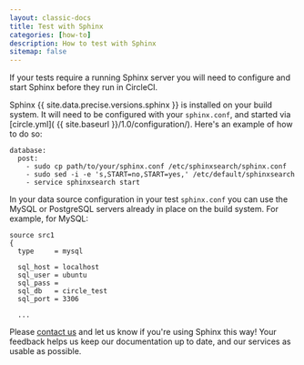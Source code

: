 ```yaml
---
layout: classic-docs
title: Test with Sphinx
categories: [how-to]
description: How to test with Sphinx
sitemap: false
---
```


If your tests require a running Sphinx server you will need to configure and
start Sphinx before they run in CircleCI.

Sphinx {{ site.data.precise.versions.sphinx }} is installed on your build system. It will need
to be configured with your `sphinx.conf`, and started via
[circle.yml]( {{ site.baseurl }}/1.0/configuration/).  Here's an example of how to do so:

```
database:
  post:
    - sudo cp path/to/your/sphinx.conf /etc/sphinxsearch/sphinx.conf
    - sudo sed -i -e 's,START=no,START=yes,' /etc/default/sphinxsearch
    - service sphinxsearch start
```

In your data source configuration in your test `sphinx.conf` you can use the
MySQL or PostgreSQL servers already in place on the build system. For example,
for MySQL:

```
source src1
{
  type     = mysql

  sql_host = localhost
  sql_user = ubuntu
  sql_pass =
  sql_db   = circle_test
  sql_port = 3306

  ...
```

Please [contact us](https://support.circleci.com/hc/en-us) and let us know if you're using
Sphinx this way! Your feedback helps us keep our documentation up to date, and
our services as usable as possible.
